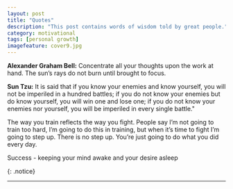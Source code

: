```yaml
---
layout: post
title: "Quotes"
description: "This post contains words of wisdom told by great people."
category: motivational
tags: [personal growth]
imagefeature: cover9.jpg
---
```


**Alexander Graham Bell:** Concentrate all your thoughts upon the work at hand. The sun’s rays do not burn until brought to focus.

**Sun Tzu:** It is said that if you know your enemies and know yourself, you will not be imperiled in a hundred battles; if you do not know your enemies but do know yourself, you will win one and lose one; if you do not know your enemies nor yourself, you will be imperiled in every single battle."

The way you train reflects the way you fight. People say I’m not going to train too hard, I’m going to do this in training, but when it’s time to fight I’m going to step up. There is no step up. You’re just going to do what you did every day.

Success - keeping your mind awake and your desire asleep

{: .notice}

---

